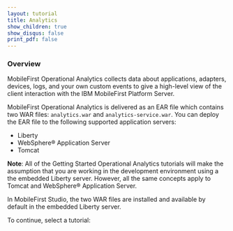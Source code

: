 ```yaml
---
layout: tutorial
title: Analytics
show_children: true
show_disqus: false
print_pdf: false
---
```

### Overview

MobileFirst Operational Analytics collects data about applications, adapters, devices, logs, and your own custom events to give a high-level view of the client interaction with the IBM MobileFirst Platform Server.

MobileFirst Operational Analytics is delivered as an EAR file which contains two WAR files: `analytics.war` and `analytics-service.war`. You can deploy the EAR file to the following supported application servers:

* Liberty
* WebSphere® Application Server
* Tomcat

**Note**: All of the Getting Started Operational Analytics tutorials will make the assumption that you are working in the development environment using a the embedded Liberty server. However, all the same concepts apply to Tomcat and WebSphere® Application Server.

In MobileFirst Studio, the two WAR files are installed and available by default in the embedded Liberty server.

To continue, select a tutorial:
